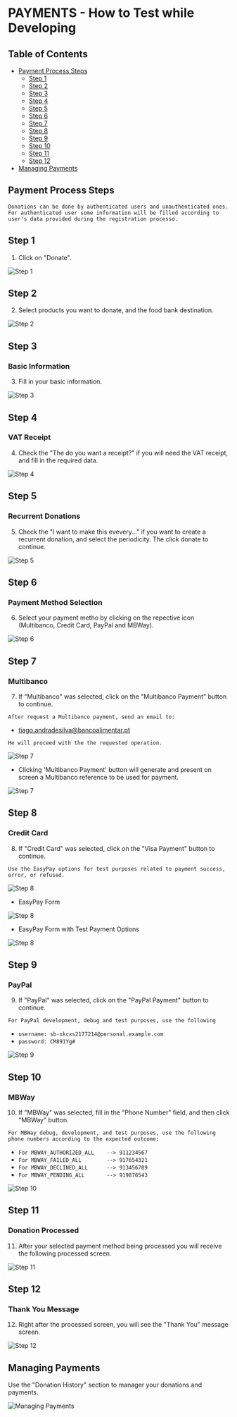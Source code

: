 # PAYMENTS - How to Test while Developing

## Table of Contents
- [Payment Process Steps](#payment-process-steps)
    - [Step 1](#step-1)
    - [Step 2](#step-2)
    - [Step 3](#step-3)
    - [Step 4](#step-4)
    - [Step 5](#step-5)
    - [Step 6](#step-6)
    - [Step 7](#step-7)
    - [Step 8](#step-8)
    - [Step 9](#step-9)
    - [Step 10](#step-10)
    - [Step 11](#step-11)
    - [Step 12](#step-12)
- [Managing Payments](#managing-payments)

## Payment Process Steps

``Donations can be done by authenticated users and unauthenticated ones. For authenticated user some information will be filled according to user's data provided during the registration processo.``

## Step 1

1. Click on "Donate".

![Step 1](images/payments/payment-0001.png)

## Step 2

2. Select products you want to donate, and the food bank destination. 

![Step 2](images/payments/payment-0002.png)

## Step 3

### Basic Information

3. Fill in your basic information.

![Step 3](images/payments/payment-0003.png)

## Step 4

### VAT Receipt

4. Check the "The do you want a receipt?" if you will need the VAT receipt, and fill in the required data. 

![Step 4](images/payments/payment-0004.png)

## Step 5

### Recurrent Donations

5. Check the "I want to make this evevery..." if you want to create a recurrent donation, and select the periodicity. The click donate to continue.

![Step 5](images/payments/payment-0005.png)

## Step 6

### Payment Method Selection

6. Select your payment metho by clicking on the repective icon (Multibanco, Credit Card, PayPal and MBWay).

![Step 6](images/payments/payment-0006.png)

## Step 7

### Multibanco

7. If "Multibanco" was selected, click on the "Multibanco Payment" button to continue.

``After request a Multibanco payment, send an email to:``

* tiago.andradesilva@bancoalimentar.pt

``He will proceed with the the requested operation.``

![Step 7](images/payments/payment-0007.png)

* Clicking 'Multibanco Payment' button will generate and present on screen a Multibanco reference to be used for payment.

![Step 7](images/payments/payment-0007-001.png)

## Step 8

### Credit Card

8. If "Credit Card" was selected, click on the "Visa Payment" button to continue.

``Use the EasyPay options for test purposes related to payment success, error, or refused.``

![Step 8](images/payments/payment-0008.png)

* EasyPay Form

![Step 8](images/payments/payment-0008-001.png)

* EasyPay Form with Test Payment Options

![Step 8](images/payments/payment-0008-002.png)

## Step 9

### PayPal

9. If "PayPal" was selected, click on the "PayPal Payment" button to continue.

``For PayPal development, debug and test purposes, use the following``

* ``username: sb-xkcxs2177214@personal.example.com``
* ``password: CM891Yg#``

![Step 9](images/payments/payment-0009.png)

## Step 10

### MBWay

10. If "MBWay" was selected, fill in the "Phone Number" field, and then click "MBWay" button.

``For MBWay debug, development, and test purposes, use the following phone numbers according to the expected outcome:``

* ``For MBWAY_AUTHORIZED_ALL    --> 911234567``
* ``For MBWAY_FAILED_ALL        --> 917654321``
* ``For MBWAY_DECLINED_ALL      --> 913456789``
* ``For MBWAY_PENDING_ALL       --> 919876543``

![Step 10](images/payments/payment-0010.png)

## Step 11

### Donation Processed

11. After your selected payment method being processed you will receive the following processed screen.

![Step 11](images/payments/payment-0011-donation-processed.png)

## Step 12

### Thank You Message

12. Right after the processed screen, you will see the "Thank You" message screen.

![Step 12](images/payments/payment-0012-thankyou.png)

## Managing Payments

Use the "Donation History" section to manager your donations and payments.

![Managing Payments](images/payments/payment-0000)